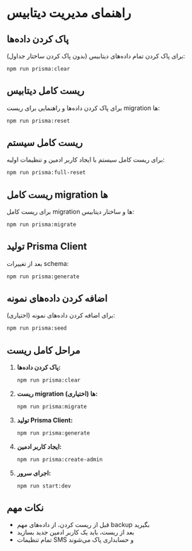 # راهنمای مدیریت دیتابیس

## پاک کردن داده‌ها

برای پاک کردن تمام داده‌های دیتابیس (بدون پاک کردن ساختار جداول):

```bash
npm run prisma:clear
```

## ریست کامل دیتابیس

برای پاک کردن داده‌ها و راهنمایی برای ریست migration ها:

```bash
npm run prisma:reset
```

## ریست کامل سیستم

برای ریست کامل سیستم با ایجاد کاربر ادمین و تنظیمات اولیه:

```bash
npm run prisma:full-reset
```

## ریست کامل migration ها

برای ریست کامل migration ها و ساختار دیتابیس:

```bash
npm run prisma:migrate
```

## تولید Prisma Client

بعد از تغییرات schema:

```bash
npm run prisma:generate
```

## اضافه کردن داده‌های نمونه

برای اضافه کردن داده‌های نمونه (اختیاری):

```bash
npm run prisma:seed
```

## مراحل کامل ریست

1. **پاک کردن داده‌ها:**
   ```bash
   npm run prisma:clear
   ```

2. **ریست migration ها (اختیاری):**
   ```bash
   npm run prisma:migrate
   ```

3. **تولید Prisma Client:**
   ```bash
   npm run prisma:generate
   ```

4. **ایجاد کاربر ادمین:**
   ```bash
   npm run prisma:create-admin
   ```

5. **اجرای سرور:**
   ```bash
   npm run start:dev
   ```

## نکات مهم

- قبل از ریست کردن، از داده‌های مهم backup بگیرید
- بعد از ریست، باید یک کاربر ادمین جدید بسازید
- تمام تنظیمات SMS و حسابداری پاک می‌شوند 